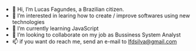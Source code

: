 - 👋 Hi, I’m Lucas Fagundes, a Brazilian citizen.
- 👀 I’m interested in learing how to create / improve softwares using new technologies
- 🌱 I’m currently learning JavaScript
- 💞️ I’m looking to collaborate on my job as Bussiness System Analyst
- 📫 if you want do reach me, send an e-mail to lfdsilva@gmail.com

<!---
lfagundes21/lfagundes21 is a ✨ special ✨ repository because its `README.md` (this file) appears on your GitHub profile.
You can click the Preview link to take a look at your changes.
--->
